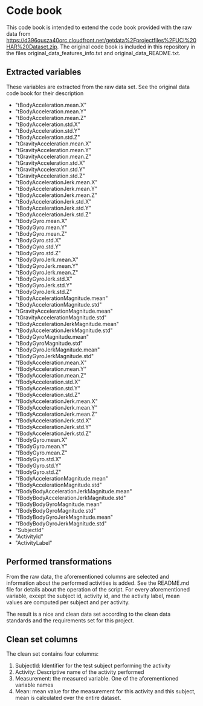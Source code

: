 # Code book
This code book is intended to extend the code book provided with the raw data from <https://d396qusza40orc.cloudfront.net/getdata%2Fprojectfiles%2FUCI%20HAR%20Dataset.zip>.
The original code book is included in this repository in the files original\_data\_features\_info.txt and original\_data\_README.txt.

## Extracted variables
These variables are extracted from the raw data set. See the original data code book for their description
- "tBodyAcceleration.mean.X"
- "tBodyAcceleration.mean.Y"               
- "tBodyAcceleration.mean.Z"
- "tBodyAcceleration.std.X"                
- "tBodyAcceleration.std.Y"
- "tBodyAcceleration.std.Z"                
- "tGravityAcceleration.mean.X"
- "tGravityAcceleration.mean.Y"            
- "tGravityAcceleration.mean.Z"
- "tGravityAcceleration.std.X"             
- "tGravityAcceleration.std.Y"
- "tGravityAcceleration.std.Z"             
- "tBodyAccelerationJerk.mean.X"
- "tBodyAccelerationJerk.mean.Y"           
- "tBodyAccelerationJerk.mean.Z"
- "tBodyAccelerationJerk.std.X"            
- "tBodyAccelerationJerk.std.Y"
- "tBodyAccelerationJerk.std.Z"            
- "tBodyGyro.mean.X"
- "tBodyGyro.mean.Y"                       
- "tBodyGyro.mean.Z"
- "tBodyGyro.std.X"                        
- "tBodyGyro.std.Y"
- "tBodyGyro.std.Z"                        
- "tBodyGyroJerk.mean.X"
- "tBodyGyroJerk.mean.Y"                   
- "tBodyGyroJerk.mean.Z"
- "tBodyGyroJerk.std.X"                    
- "tBodyGyroJerk.std.Y"
- "tBodyGyroJerk.std.Z"                    
- "tBodyAccelerationMagnitude.mean"
- "tBodyAccelerationMagnitude.std"         
- "tGravityAccelerationMagnitude.mean"
- "tGravityAccelerationMagnitude.std"      
- "tBodyAccelerationJerkMagnitude.mean"
- "tBodyAccelerationJerkMagnitude.std"     
- "tBodyGyroMagnitude.mean"
- "tBodyGyroMagnitude.std"                 
- "tBodyGyroJerkMagnitude.mean"
- "tBodyGyroJerkMagnitude.std"             
- "fBodyAcceleration.mean.X"
- "fBodyAcceleration.mean.Y"               
- "fBodyAcceleration.mean.Z"
- "fBodyAcceleration.std.X"                
- "fBodyAcceleration.std.Y"
- "fBodyAcceleration.std.Z"                
- "fBodyAccelerationJerk.mean.X"
- "fBodyAccelerationJerk.mean.Y"           
- "fBodyAccelerationJerk.mean.Z"
- "fBodyAccelerationJerk.std.X"            
- "fBodyAccelerationJerk.std.Y"
- "fBodyAccelerationJerk.std.Z"            
- "fBodyGyro.mean.X"
- "fBodyGyro.mean.Y"                       
- "fBodyGyro.mean.Z"
- "fBodyGyro.std.X"                        
- "fBodyGyro.std.Y"
- "fBodyGyro.std.Z"                        
- "fBodyAccelerationMagnitude.mean"
- "fBodyAccelerationMagnitude.std"         
- "fBodyBodyAccelerationJerkMagnitude.mean"
- "fBodyBodyAccelerationJerkMagnitude.std" 
- "fBodyBodyGyroMagnitude.mean"
- "fBodyBodyGyroMagnitude.std"             
- "fBodyBodyGyroJerkMagnitude.mean"
- "fBodyBodyGyroJerkMagnitude.std"
- "SubjectId"
- "ActivityId"
- "ActivityLabel"

## Performed transformations
From the raw data, the aforementioned columns are selected and information about the performed activities is added. 
See the README.md file for details about the operation of the script.
For every aforementioned variable, except the subject id, activity id, and the activity label, mean values are computed per subject and per activity.

The result is a nice and clean data set according to the clean data standards and the requirements set for this project.

## Clean set columns
The clean set contains four columns:

1. SubjectId: Identifier for the test subject performing the activity
2. Activity: Descriptive name of the activity performed
3. Measurement: the measured variable. One of the aforementioned variable names
4. Mean: mean value for the measurement for this activity and this subject, mean is calculated over the entire dataset.